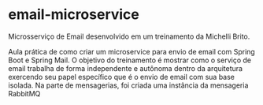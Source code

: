 # email-microservice

Microsserviço de Email desenvolvido em um treinamento da Michelli Brito.

Aula prática de como criar um microservice para envio de email com Spring Boot e Spring Mail.
O objetivo do treinamento é mostrar como o serviço de email trabalha de forma independente e autônoma dentro da arquitetura exercendo seu papel específico que é o envio de email com sua base isolada. 
Na parte de mensagerias, foi criada uma instância da mensageria RabbitMQ
